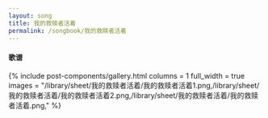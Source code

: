 ```yaml
---
layout: song
title: 我的救赎者活着
permalink: /songbook/我的救赎者活着
---
```


#### 歌谱

{% include post-components/gallery.html
    columns = 1
    full_width = true
    images = "/library/sheet/我的救赎者活着/我的救赎者活着1.png,/library/sheet/我的救赎者活着/我的救赎者活着2.png,/library/sheet/我的救赎者活着/我的救赎者活着.png,"
%}
